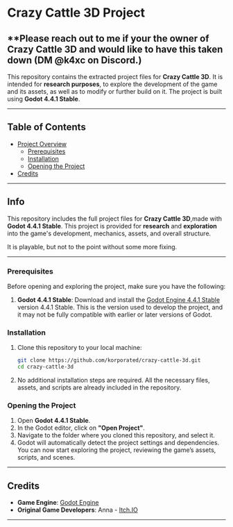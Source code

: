 # Crazy Cattle 3D Project
## **Please reach out to me if your the owner of Crazy Cattle 3D and would like to have this taken down (DM @k4xc on Discord.)

This repository contains the extracted project files for **Crazy Cattle 3D**. It is intended for **research purposes**, to explore the development of the game and its assets, as well as to modify or further build on it. The project is built using **Godot 4.4.1 Stable**.


---

## Table of Contents

- [Project Overview](#project-overview)
  - [Prerequisites](#prerequisites)
  - [Installation](#installation)
  - [Opening the Project](#opening-the-project)
- [Credits](#credits)

---

## Info

This repository includes the full project files for **Crazy Cattle 3D**,made with **Godot 4.4.1 Stable**. This project is provided for **research** and **exploration** into the game's development, mechanics, assets, and overall structure.

It is playable, but not to the point without some more fixing.

---

### Prerequisites

Before opening and exploring the project, make sure you have the following:

1. **Godot 4.4.1 Stable**: Download and install the [Godot Engine 4.4.1 Stable]([https://godotengine.org/download](https://github.com/godotengine/godot-builds/releases/tag/4.4.1-stable)) version 4.4.1 Stable. This is the version used to develop the project, and it may not be fully compatible with earlier or later versions of Godot.

### Installation

1. Clone this repository to your local machine:

    ```bash
    git clone https://github.com/korporated/crazy-cattle-3d.git
    cd crazy-cattle-3d
    ```

2. No additional installation steps are required. All the necessary files, assets, and scripts are already included in the repository.

### Opening the Project

1. Open **Godot 4.4.1 Stable**.
2. In the Godot editor, click on **"Open Project"**.
3. Navigate to the folder where you cloned this repository, and select it.
4. Godot will automatically detect the project settings and dependencies. You can now start exploring the project, reviewing the game’s assets, scripts, and scenes.

---

## Credits

- **Game Engine**: [Godot Engine](https://godotengine.org/)
- **Original Game Developers**: Anna - [Itch.IO](https://4nn4t4t.itch.io/)

---
